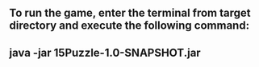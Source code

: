 ## To run the game, enter the terminal from target directory and execute the following command:
## java -jar 15Puzzle-1.0-SNAPSHOT.jar
